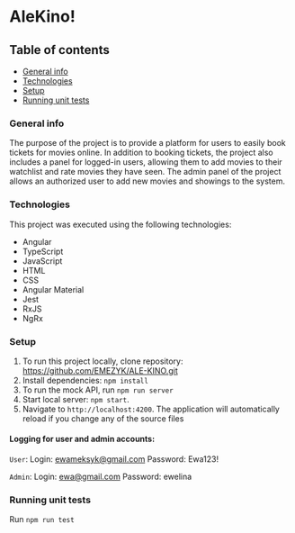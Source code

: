 # AleKino!

## Table of contents
* [General info](#general-info)
* [Technologies](#technologies)
* [Setup](#setup)
* [Running unit tests](#running-unit-tests)

### General info
The purpose of the project is to provide a platform for users to easily book tickets for movies online. In addition to booking tickets, the project also includes a panel for logged-in users, allowing them to add movies to their watchlist and rate movies they have seen. The admin panel of the project allows an authorized user to add new movies and showings to the system.

### Technologies

This project was executed using the following technologies:
- Angular
- TypeScript
- JavaScript
- HTML
- CSS
- Angular Material
- Jest
- RxJS
- NgRx


### Setup

1. To run this project locally, clone repository: https://github.com/EMEZYK/ALE-KINO.git
2. Install dependencies: `npm install`
3. To run the mock API, run `npm run server`
4. Start local server: `npm start`.
5. Navigate to `http://localhost:4200`. The application will automatically reload if you change any of the source files


#### Logging for user and admin accounts:
`User`: 
Login: ewameksyk@gmail.com   Password: Ewa123!

`Admin`:
Login: ewa@gmail.com   Password: ewelina

### Running unit tests

Run `npm run test`

